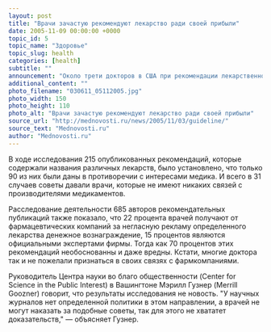 ```yaml
---
layout: post
title: "Врачи зачастую рекомендуют лекарство ради своей прибыли"
date: 2005-11-09 00:00:00 +0000
topic_id: 5
topic_name: "Здоровье"
topic_slug: health
categories: [health]
subtitle: ""
announcement: "Около трети докторов в США при рекомендации лекарственного препарата преследуют собственные интересы, пишет British medical journal. Врачи советуют принимать медикаменты той фармацевтической компании, с которой их связывают коммерческие отношения."
additional_content: ""
photo_filename: "030611_05112005.jpg"
photo_width: 150
photo_height: 110
photo_alt: "Врачи зачастую рекомендуют лекарство ради своей прибыли"
source_url: "http://mednovosti.ru/news/2005/11/03/guideline/"
source_text: "Mednovosti.ru"
author: "Mednovosti.ru"
---
```

В ходе исследования 215 опубликованных рекомендаций, которые содержали названия различных лекарств, было установлено, что только 90 из них были даны в противоречии с интересами медика. И всего в 31 случаев советы давали врачи, которые не имеют никаких связей с производителями медикаментов.

Расследование деятельности 685 авторов рекомендательных публикаций также показало, что 22 процента врачей получают от фармацевтических компаний за негласную рекламу определенного лекарства денежное вознаграждение, 15 процентов являются официальными экспертами фирмы. Тогда как 70 процентов этих рекомендаций необоснованны и даже вредны. Кстати, многие доктора так и не пожелали признаться в своих связях с фармкомпаниями.

Руководитель Центра науки во благо общественности (Center for Science in the Public Interest) в Вашингтоне Мэрилл Гузнер (Merrill Goozner) говорит, что результаты исследования не новость. "У научных журналов нет определенной политики в этом направлении, а врачей не могут наказать за подобные советы, так для этого не хвататет доказательств," &mdash; объясняет Гузнер.
